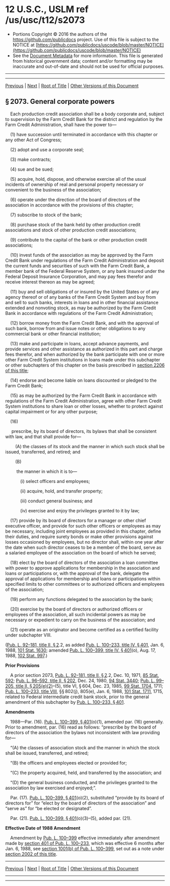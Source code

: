 ---
---

# 12 U.S.C., USLM ref /us/usc/t12/s2073

* Portions Copyright © 2016 the authors of the https://github.com/publicdocs project.
  Use of this file is subject to the NOTICE at [https://github.com/publicdocs/uscode/blob/master/NOTICE](https://github.com/publicdocs/uscode/blob/master/NOTICE)
* See the [Document Metadata](././../../../../../..//README.md) for more information.
  This file is generated from historical government data; content and/or formatting may be inaccurate and out-of-date and should not be used for official purposes.

----------
----------

[Previous](./../../../../../..//us/usc/t12/ch23/schII/ptA/m__us_usc_t12_s2072.md) | [Next](./../../../../../..//us/usc/t12/ch23/schII/ptA/m__us_usc_t12_s2074.md) | [Root of Title](./../../../../../../) | [Other Versions of this Document](https://publicdocs.github.io/go/links?ns=uslm&ref=%2Fus%2Fusc%2Ft12%2Fs2073)

## § 2073. General corporate powers

    Each production credit association shall be a body corporate and, subject to supervision by the Farm Credit Bank for the district and regulation by the Farm Credit Administration, shall have the power to—

    (1) have succession until terminated in accordance with this chapter or any other Act of Congress;

    (2) adopt and use a corporate seal;

    (3) make contracts;

    (4) sue and be sued;

    (5) acquire, hold, dispose, and otherwise exercise all of the usual incidents of ownership of real and personal property necessary or convenient to the business of the association;

    (6) operate under the direction of the board of directors of the association in accordance with the provisions of this chapter;

    (7) subscribe to stock of the bank;

    (8) purchase stock of the bank held by other production credit associations and stock of other production credit associations;

    (9) contribute to the capital of the bank or other production credit associations;

    (10) invest funds of the association as may be approved by the Farm Credit Bank under regulations of the Farm Credit Administration and deposit the current funds and securities of such with the Farm Credit Bank, a member bank of the Federal Reserve System, or any bank insured under the Federal Deposit Insurance Corporation, and may pay fees therefor and receive interest thereon as may be agreed;

    (11) buy and sell obligations of or insured by the United States or of any agency thereof or of any banks of the Farm Credit System and buy from and sell to such banks, interests in loans and in other financial assistance extended and nonvoting stock, as may be authorized by the Farm Credit Bank in accordance with regulations of the Farm Credit Administration;

    (12) borrow money from the Farm Credit Bank, and with the approval of such bank, borrow from and issue notes or other obligations to any commercial bank or other financial institution;

    (13) make and participate in loans, accept advance payments, and provide services and other assistance as authorized in this part and charge fees therefor, and when authorized by the bank participate with one or more other Farm Credit System institutions in loans made under this subchapter or other subchapters of this chapter on the basis prescribed in [section 2206 of this title][/us/usc/t12/s2206];

    (14) endorse and become liable on loans discounted or pledged to the Farm Credit Bank;

    (15) as may be authorized by the Farm Credit Bank in accordance with regulations of the Farm Credit Administration, agree with other Farm Credit System institutions to share loan or other losses, whether to protect against capital impairment or for any other purpose;

    (16)

     prescribe, by its board of directors, its bylaws that shall be consistent with law, and that shall provide for—

        (A) the classes of its stock and the manner in which such stock shall be issued, transferred, and retired; and

        (B)

         the manner in which it is to—

            (i) select officers and employees;

            (ii) acquire, hold, and transfer property;

            (iii) conduct general business; and

            (iv) exercise and enjoy the privileges granted to it by law;

    (17) provide by its board of directors for a manager or other chief executive officer, and provide for such other officers or employees as may be necessary, including joint employees as provided in this chapter, define their duties, and require surety bonds or make other provisions against losses occasioned by employees, but no director shall, within one year after the date when such director ceases to be a member of the board, serve as a salaried employee of the association on the board of which he served;

    (18) elect by the board of directors of the association a loan committee with power to approve applications for membership in the association and loans or participations or, with the approval of the bank, delegate the approval of applications for membership and loans or participations within specified limits to other committees or to authorized officers and employees of the association;

    (19) perform any functions delegated to the association by the bank;

    (20) exercise by the board of directors or authorized officers or employees of the association, all such incidental powers as may be necessary or expedient to carry on the business of the association; and

    (21) operate as an originator and become certified as a certified facility under subchapter VIII.

([Pub. L. 92–181, title II, § 2][/us/pl/92/181/s2].2, as added [Pub. L. 100–233, title IV, § 401][/us/pl/100/233/s401], Jan. 6, 1988, [101 Stat. 1630][/us/stat/101/1630]; amended [Pub. L. 100–399, title IV, § 401][/us/pl/100/399/s401](o), Aug. 17, 1988, [102 Stat. 997][/us/stat/102/997].)

 __Prior Provisions__ 

    A prior section 2073, [Pub. L. 92–181, title II, § 2][/us/pl/92/181/s2].2, Dec. 10, 1971, [85 Stat. 592][/us/stat/85/592]; [Pub. L. 96–592, title II, § 202][/us/pl/96/592/s202], Dec. 24, 1980, [94 Stat. 3440][/us/stat/94/3440]; [Pub. L. 99–205, title II, § 205(e)(2)][/us/pl/99/205/s205/e/2]–(5), title VI, § 604, Dec. 23, 1985, [99 Stat. 1704][/us/stat/99/1704], 1711; [Pub. L. 100–233, title VIII][/us/pl/100/233], §§ 802(j), 805(e), Jan. 6, 1988, [101 Stat. 1711][/us/stat/101/1711], 1715, related to Federal intermediate credit bank stock, prior to the general amendment of this subchapter by [Pub. L. 100–233, § 401][/us/pl/100/233/s401].

 __Amendments__ 

    1988—Par. (16). [Pub. L. 100–399, § 401][/us/pl/100/399/s401](o)(1), amended par. (16) generally. Prior to amendment, par. (16) read as follows: “prescribe by the board of directors of the association the bylaws not inconsistent with law providing for—

    “(A) the classes of association stock and the manner in which the stock shall be issued, transferred, and retired;

    “(B) the officers and employees elected or provided for;

    “(C) the property acquired, held, and transferred by the association; and

    “(D) the general business conducted, and the privileges granted to the association by law exercised and enjoyed;”.

    Par. (17). [Pub. L. 100–399, § 401][/us/pl/100/399/s401](o)(2), substituted “provide by its board of directors for” for “elect by the board of directors of the association” and “serve as” for “be elected or designated”.

    Par. (21). [Pub. L. 100–399, § 401][/us/pl/100/399/s401](o)(3)–(5), added par. (21).

 __Effective Date of 1988 Amendment__ 

    Amendment by [Pub. L. 100–399][/us/pl/100/399] effective immediately after amendment made by [section 401 of Pub. L. 100–233][/us/pl/100/233/s401], which was effective 6 months after Jan. 6, 1988, see [section 1001(b) of Pub. L. 100–399][/us/pl/100/399/s1001/b], set out as a note under [section 2002 of this title][/us/usc/t12/s2002].

----------

[Previous](./../../../../../..//us/usc/t12/ch23/schII/ptA/m__us_usc_t12_s2072.md) | [Next](./../../../../../..//us/usc/t12/ch23/schII/ptA/m__us_usc_t12_s2074.md) | [Root of Title](./../../../../../../) | [Other Versions of this Document](https://publicdocs.github.io/go/links?ns=uslm&ref=%2Fus%2Fusc%2Ft12%2Fs2073)

----------
----------

[/us/usc/t12/s2206]: https://publicdocs.github.io/go/links?ns=uslm&ref=%2Fus%2Fusc%2Ft12%2Fs2206
[/us/pl/92/181/s2]: https://publicdocs.github.io/go/links?ns=uslm&ref=%2Fus%2Fpl%2F92%2F181%2Fs2
[/us/pl/100/233/s401]: https://publicdocs.github.io/go/links?ns=uslm&ref=%2Fus%2Fpl%2F100%2F233%2Fs401
[/us/stat/101/1630]: https://publicdocs.github.io/go/links?ns=uslm&ref=%2Fus%2Fstat%2F101%2F1630
[/us/pl/100/399/s401]: https://publicdocs.github.io/go/links?ns=uslm&ref=%2Fus%2Fpl%2F100%2F399%2Fs401
[/us/stat/102/997]: https://publicdocs.github.io/go/links?ns=uslm&ref=%2Fus%2Fstat%2F102%2F997
[/us/pl/92/181/s2]: https://publicdocs.github.io/go/links?ns=uslm&ref=%2Fus%2Fpl%2F92%2F181%2Fs2
[/us/stat/85/592]: https://publicdocs.github.io/go/links?ns=uslm&ref=%2Fus%2Fstat%2F85%2F592
[/us/pl/96/592/s202]: https://publicdocs.github.io/go/links?ns=uslm&ref=%2Fus%2Fpl%2F96%2F592%2Fs202
[/us/stat/94/3440]: https://publicdocs.github.io/go/links?ns=uslm&ref=%2Fus%2Fstat%2F94%2F3440
[/us/pl/99/205/s205/e/2]: https://publicdocs.github.io/go/links?ns=uslm&ref=%2Fus%2Fpl%2F99%2F205%2Fs205%2Fe%2F2
[/us/stat/99/1704]: https://publicdocs.github.io/go/links?ns=uslm&ref=%2Fus%2Fstat%2F99%2F1704
[/us/pl/100/233]: https://publicdocs.github.io/go/links?ns=uslm&ref=%2Fus%2Fpl%2F100%2F233
[/us/stat/101/1711]: https://publicdocs.github.io/go/links?ns=uslm&ref=%2Fus%2Fstat%2F101%2F1711
[/us/pl/100/233/s401]: https://publicdocs.github.io/go/links?ns=uslm&ref=%2Fus%2Fpl%2F100%2F233%2Fs401
[/us/pl/100/399/s401]: https://publicdocs.github.io/go/links?ns=uslm&ref=%2Fus%2Fpl%2F100%2F399%2Fs401
[/us/pl/100/399/s401]: https://publicdocs.github.io/go/links?ns=uslm&ref=%2Fus%2Fpl%2F100%2F399%2Fs401
[/us/pl/100/399/s401]: https://publicdocs.github.io/go/links?ns=uslm&ref=%2Fus%2Fpl%2F100%2F399%2Fs401
[/us/pl/100/399]: https://publicdocs.github.io/go/links?ns=uslm&ref=%2Fus%2Fpl%2F100%2F399
[/us/pl/100/233/s401]: https://publicdocs.github.io/go/links?ns=uslm&ref=%2Fus%2Fpl%2F100%2F233%2Fs401
[/us/pl/100/399/s1001/b]: https://publicdocs.github.io/go/links?ns=uslm&ref=%2Fus%2Fpl%2F100%2F399%2Fs1001%2Fb
[/us/usc/t12/s2002]: https://publicdocs.github.io/go/links?ns=uslm&ref=%2Fus%2Fusc%2Ft12%2Fs2002


